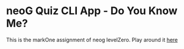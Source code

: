# neoG Quiz CLI App - Do You Know Me?

This is the markOne assignment of neog levelZero.
Play around it [here](https://replit.com/@sarthakvdev/neog-cli-ONE)